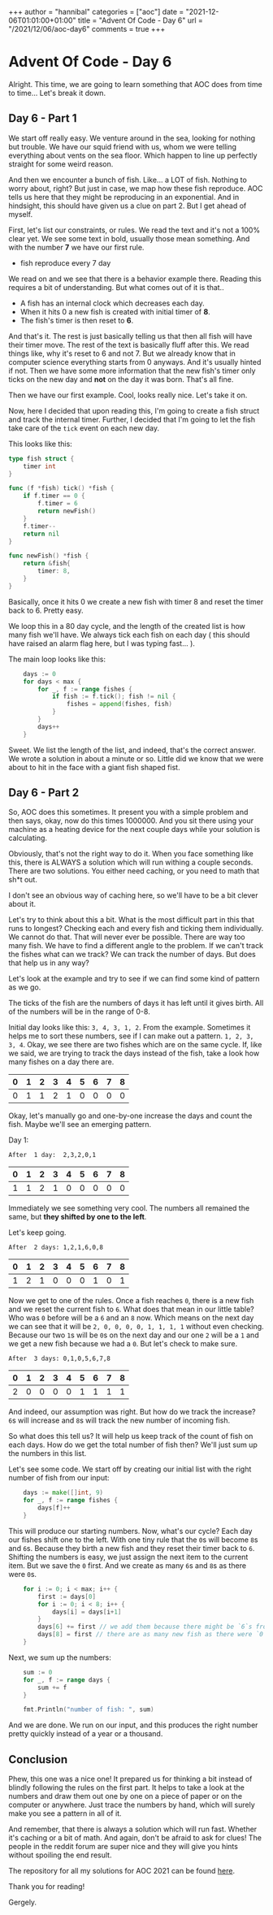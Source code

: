 +++
author = "hannibal"
categories = ["aoc"]
date = "2021-12-06T01:01:00+01:00"
title = "Advent Of Code - Day 6"
url = "/2021/12/06/aoc-day6"
comments = true
+++

# Advent Of Code - Day 6

Alright. This time, we are going to learn something that AOC does from time to time... Let's break it down.

## Day 6 - Part 1

We start off really easy. We venture around in the sea, looking for nothing but trouble. We have our squid friend with
us, whom we were telling everything about vents on the sea floor. Which happen to line up perfectly straight for some
weird reason.

And then we encounter a bunch of fish. Like... a LOT of fish. Nothing to worry about, right? But just in case, we map
how these fish reproduce. AOC tells us here that they might be reproducing in an exponential. And in hindsight, this
should have given us a clue on part 2. But I get ahead of myself.

First, let's list our constraints, or rules. We read the text and it's not a 100% clear yet. We see some text in bold,
usually those mean something. And with the number **7** we have our first rule.

- fish reproduce every 7 day

We read on and we see that there is a behavior example there. Reading this requires a bit of understanding. But what
comes out of it is that..

- A fish has an internal clock which decreases each day.
- When it hits 0 a new fish is created with initial timer of **8**.
- The fish's timer is then reset to **6**.

And that's it. The rest is just basically telling us that then all fish will have their timer move. The rest of the text
is basically fluff after this. We read things like, why it's reset to 6 and not 7. But we already know that in computer
science everything starts from 0 anyways. And it's usually hinted if not. Then we have some more information that the
new fish's timer only ticks on the new day and **not** on the day it was born. That's all fine.

Then we have our first example. Cool, looks really nice. Let's take it on.

Now, here I decided that upon reading this, I'm going to create a fish struct and track the internal timer. Further, I
decided that I'm going to let the fish take care of the `tick` event on each new day.

This looks like this:

```go
type fish struct {
	timer int
}

func (f *fish) tick() *fish {
	if f.timer == 0 {
		f.timer = 6
		return newFish()
	}
	f.timer--
	return nil
}

func newFish() *fish {
	return &fish{
		timer: 8,
	}
}
```

Basically, once it hits 0 we create a new fish with timer 8 and reset the timer back to 6. Pretty easy.

We loop this in a 80 day cycle, and the length of the created list is how many fish we'll have. We always tick each fish
on each day ( this should have raised an alarm flag here, but I was typing fast... ).

The main loop looks like this:

```go
	days := 0
	for days < max {
		for _, f := range fishes {
			if fish := f.tick(); fish != nil {
				fishes = append(fishes, fish)
			}
		}
		days++
	}
```

Sweet. We list the length of the list, and indeed, that's the correct answer. We wrote a solution in about a minute or
so. Little did we know that we were about to hit in the face with a giant fish shaped fist.

## Day 6 - Part 2

So, AOC does this sometimes. It present you with a simple problem and then says, okay, now do this times 1000000. And
you sit there using your machine as a heating device for the next couple days while your solution is calculating.

Obviously, that's not the right way to do it. When you face something like this, there is ALWAYS a solution which will
run withing a couple seconds. There are two solutions. You either need caching, or you need to math that sh*t out.

I don't see an obvious way of caching here, so we'll have to be a bit clever about it.

Let's try to think about this a bit. What is the most difficult part in this that runs to longest? Checking each and
every fish and ticking them individually. We cannot do that. That will never ever be possible. There are way too many
fish. We have to find a different angle to the problem. If we can't track the fishes what can we track? We can track the
number of days. But does that help us in any way?

Let's look at the example and try to see if we can find some kind of pattern as we go.

The ticks of the fish are the numbers of days it has left until it gives birth. All of the numbers will be in the range
of 0-8.

Initial day looks like this: `3, 4, 3, 1, 2`. From the example. Sometimes it helps me to sort these numbers, see if I
can make out a pattern. `1, 2, 3, 3, 4`. Okay, we see there are two fishes which are on the same cycle. If, like we said,
we are trying to track the days instead of the fish, take a look how many fishes on a day there are.

| 0 | 1 | 2 | 3 | 4 | 5 | 6 | 7 | 8 |
|---|---|---|---|---|---|---|---|---|
| 0 | 1 | 1 | 2 | 1 | 0 | 0 | 0 | 0 |

Okay, let's manually go and one-by-one increase the days and count the fish. Maybe we'll see an emerging pattern.

Day 1:

`After  1 day:  2,3,2,0,1`

| 0 | 1 | 2 | 3 | 4 | 5 | 6 | 7 | 8 |
|---|---|---|---|---|---|---|---|---|
| 1 | 1 | 2 | 1 | 0 | 0 | 0 | 0 | 0 |

Immediately we see something very cool. The numbers all remained the same, but **they shifted by one to the left**.

Let's keep going.

`After  2 days: 1,2,1,6,0,8`

| 0 | 1 | 2 | 3 | 4 | 5 | 6 | 7 | 8 |
|---|---|---|---|---|---|---|---|---|
| 1 | 2 | 1 | 0 | 0 | 0 | 1 | 0 | 1 |

Now we get to one of the rules. Once a fish reaches `0`, there is a new fish and we reset the current fish to `6`.
What does that mean in our little table? Who was `0` before will be a `6` and an `8` now. Which means on the next
day we can see that it will be `2, 0, 0, 0, 0, 1, 1, 1, 1` without even checking. Because our two `1`s will be `0`s
on the next day and our one `2` will be a `1` and we get a new fish because we had a `0`. But let's check to make sure.

`After  3 days: 0,1,0,5,6,7,8`

| 0 | 1 | 2 | 3 | 4 | 5 | 6 | 7 | 8 |
|---|---|---|---|---|---|---|---|---|
| 2 | 0 | 0 | 0 | 0 | 1 | 1 | 1 | 1 |

And indeed, our assumption was right. But how do we track the increase? `6`s will increase and `8`s will track the new
number of incoming fish.

So what does this tell us? It will help us keep track of the count of fish
on each days. How do we get the total number of fish then? We'll just sum up the numbers in this list.

Let's see some code. We start off by creating our initial list with the right number of fish from our input:

```go
	days := make([]int, 9)
	for _, f := range fishes {
		days[f]++
	}
```

This will produce our starting numbers. Now, what's our cycle? Each day our fishes shift one to the left. With
one tiny rule that the `0`s will become `8`s and `6`s. Because they birth a new fish and they reset their timer
back to `6`. Shifting the numbers is easy, we just assign the next item to the current item. But we save the `0`
first. And we create as many `6`s and `8`s as there were `0`s.

```go
	for i := 0; i < max; i++ {
		first := days[0]
		for i := 0; i < 8; i++ {
			days[i] = days[i+1]
		}
		days[6] += first // we add them because there might be `6`s from the previous day too we don't want to override those.
		days[8] = first // there are as many new fish as there were `0`s on the previous day
	}
```

Next, we sum up the numbers:

```go
	sum := 0
	for _, f := range days {
		sum += f
	}

	fmt.Println("number of fish: ", sum)
```

And we are done. We run on our input, and this produces the right number pretty quickly instead of a year or a thousand.

## Conclusion

Phew, this one was a nice one! It prepared us for thinking a bit instead of blindly following the rules on the first part.
It helps to take a look at the numbers and draw them out one by one on a piece of paper or on the computer or anywhere. Just
trace the numbers by hand, which will surely make you see a pattern in all of it.

And remember, that there is always a solution which will run fast. Whether it's caching or a bit of math. And again, don't be
afraid to ask for clues! The people in the reddit forum are super nice and they will give you hints without spoiling the end
result.

The repository for all my solutions for AOC 2021 can be found [here](https://github.com/Skarlso/aoc2021).

Thank you for reading!

Gergely.